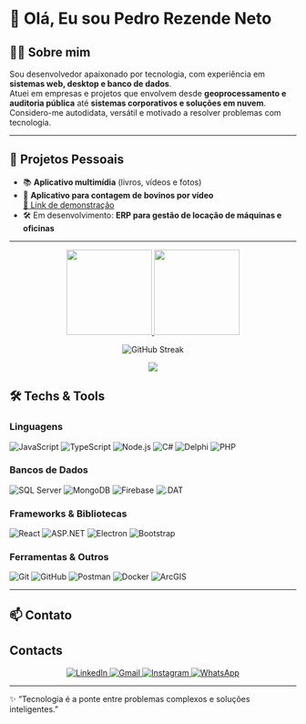 # 👋 Olá, Eu sou Pedro Rezende Neto

## 👨‍💻 Sobre mim
Sou desenvolvedor apaixonado por tecnologia, com experiência em **sistemas web, desktop e banco de dados**.  
Atuei em empresas e projetos que envolvem desde **geoprocessamento e auditoria pública** até **sistemas corporativos e soluções em nuvem**.  
Considero-me autodidata, versátil e motivado a resolver problemas com tecnologia.



---

## 🚀 Projetos Pessoais
- 📚 **Aplicativo multimídia** (livros, vídeos e fotos)
- 🐄 **Aplicativo para contagem de bovinos por vídeo**  
  [🔗 Link de demonstração](https://drive.google.com/file/d/1QOejW5SMHCNknMpC-f6mGNzqf4nHoud0/view?usp=drive_link)
- 🛠️ Em desenvolvimento: **ERP para gestão de locação de máquinas e oficinas**

---

<div align="center">

<!-- GitHub Stats -->
<a href="https://github.com/pedroRez">
  <img height="150" src="https://github-readme-stats.vercel.app/api?username=pedroRez&show_icons=true&theme=radical&include_all_commits=true&count_private=true" />
</a>

<!-- Top Languages -->
<a href="https://github.com/pedroRez">
  <img height="150" src="https://github-readme-stats.vercel.app/api/top-langs/?username=pedroRez&layout=compact&langs_count=8&theme=radical&hide_progress=false" />
</a>

</div>
<div align="center">
 <p align="center">
  
![GitHub Streak](https://streak-stats.demolab.com?user=pedroRez&theme=radical&date_format=j%20M%5B%20Y%5D)

</p>

</div>
<div align="center">
  <img src="https://github-readme-activity-graph.vercel.app/graph?username=pedroRez&theme=react-dark&area=true&hide_border=true" />
</div>


## 🛠️ Techs & Tools

### Linguagens
![JavaScript](https://img.shields.io/badge/-JavaScript-F7DF1E?logo=javascript&logoColor=000&style=for-the-badge)
![TypeScript](https://img.shields.io/badge/-TypeScript-3178C6?logo=typescript&logoColor=fff&style=for-the-badge)
![Node.js](https://img.shields.io/badge/-Node.js-339933?logo=node.js&logoColor=fff&style=for-the-badge)
![C#](https://img.shields.io/badge/-C%23-239120?logo=c-sharp&logoColor=fff&style=for-the-badge)
![Delphi](https://img.shields.io/badge/-Delphi-EE1F35?logo=delphi&logoColor=fff&style=for-the-badge)
![PHP](https://img.shields.io/badge/-PHP-777BB4?logo=php&logoColor=fff&style=for-the-badge)

### Bancos de Dados
![SQL Server](https://img.shields.io/badge/-SQL%20Server-CC2927?logo=microsoft-sql-server&logoColor=fff&style=for-the-badge)
![MongoDB](https://img.shields.io/badge/-MongoDB-47A248?logo=mongodb&logoColor=fff&style=for-the-badge)
![Firebase](https://img.shields.io/badge/-Firebase-FFCA28?logo=firebase&logoColor=000&style=for-the-badge)
![.DAT](https://img.shields.io/badge/-DAT%20File-444444?style=for-the-badge)

### Frameworks & Bibliotecas
![React](https://img.shields.io/badge/-React-61DAFB?logo=react&logoColor=000&style=for-the-badge)
![ASP.NET](https://img.shields.io/badge/-.NET-512BD4?logo=dotnet&logoColor=fff&style=for-the-badge)
![Electron](https://img.shields.io/badge/-Electron-47848F?logo=electron&logoColor=fff&style=for-the-badge)
![Bootstrap](https://img.shields.io/badge/-Bootstrap-7952B3?logo=bootstrap&logoColor=fff&style=for-the-badge)

### Ferramentas & Outros
![Git](https://img.shields.io/badge/-Git-F05032?logo=git&logoColor=fff&style=for-the-badge)
![GitHub](https://img.shields.io/badge/-GitHub-181717?logo=github&logoColor=fff&style=for-the-badge)
![Postman](https://img.shields.io/badge/-Postman-FF6C37?logo=postman&logoColor=fff&style=for-the-badge)
![Docker](https://img.shields.io/badge/-Docker-2496ED?logo=docker&logoColor=fff&style=for-the-badge)
![ArcGIS](https://img.shields.io/badge/-ArcGIS-2E7D32?style=for-the-badge)

---

## 📫 Contato
## Contacts

<p align="center">
  <a href="https://www.linkedin.com/in/pedro-rezende-82530135a" target="_blank">
    <img alt="LinkedIn" src="https://img.shields.io/badge/LinkedIn-0A66C2?style=for-the-badge&logo=linkedin&logoColor=white">
  </a>
  <a href="mailto:pedro.rezp3@gmail.com">
    <img alt="Gmail" src="https://img.shields.io/badge/Gmail-EA4335?style=for-the-badge&logo=gmail&logoColor=white">
  </a>
  <a href="https://instagram.com/SEU_USUARIO" target="_blank">
    <img alt="Instagram" src="https://img.shields.io/badge/Instagram-E4405F?style=for-the-badge&logo=instagram&logoColor=white">
  </a>
  <a href="https://wa.me/5531987957844" target="_blank">
  <img alt="WhatsApp" src="https://img.shields.io/badge/WhatsApp-25D366?style=for-the-badge&logo=whatsapp&logoColor=white">
</a>

</p>

---

✨ “Tecnologia é a ponte entre problemas complexos e soluções inteligentes.”
